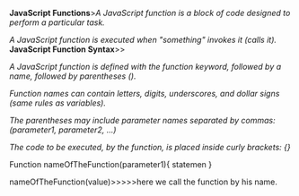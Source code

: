 **JavaScript Functions**>*A JavaScript function is a block of code designed to perform a particular task.*

*A JavaScript function is executed when "something" invokes it (calls it).*
**JavaScript Function Syntax**>>

*A JavaScript function is defined with the function keyword, followed by a name, followed by parentheses ().*

*Function names can contain letters, digits, underscores, and dollar signs (same rules as variables).*

*The parentheses may include parameter names separated by commas:
(parameter1, parameter2, ...)*

*The code to be executed, by the function, is placed inside curly brackets: {}*

Function nameOfTheFunction(parameter1){
statemen
}

nameOfTheFunction(value)>>>>>here we call the function by his name.